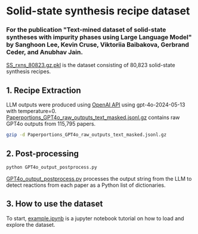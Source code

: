 # Solid-state synthesis recipe dataset

### For the publication "Text-mined dataset of solid-state syntheses with impurity phases using Large Language Model" by Sanghoon Lee, Kevin Cruse, Viktoriia Baibakova, Gerbrand Ceder, and Anubhav Jain.

[SS_rxns_80823.gz.pkl](SS_rxns_80823.gz.pkl) is the dataset consisting of 80,823 solid-state synthesis recipes.



## 1. Recipe Extraction
LLM outputs were produced using [OpenAI API](https://openai.com/api/) using gpt-4o-2024-05-13 with temperature=0.
[Paperportions_GPT4o_raw_outputs_text_masked.jsonl.gz](Paperportions_GPT4o_raw_outputs_text_masked.jsonl.gz) contains raw GPT4o outputs from 115,795 papers.
```bash
gzip -d Paperportions_GPT4o_raw_outputs_text_masked.jsonl.gz
```

## 2. Post-processing 
```bash
python GPT4o_output_postprocess.py
```
[GPT4o_output_postprocess.py](GPT4o_output_postprocess.py) processes the output string from the LLM to detect reactions from each paper as a Python list of dictionaries.

## 3. How to use the dataset
To start, [example.ipynb](example.ipynb) is a jupyter notebook tutorial on how to load and explore the dataset.



